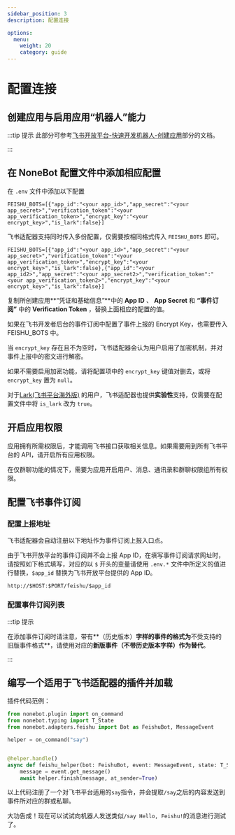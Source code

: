 ```yaml
---
sidebar_position: 3
description: 配置连接

options:
  menu:
    weight: 20
    category: guide
---
```


# 配置连接

## 创建应用与启用应用“机器人”能力

:::tip 提示
此部分可参考[飞书开放平台-快速开发机器人-创建应用](https://open.feishu.cn/document/home/develop-a-bot-in-5-minutes/create-an-app)部分的文档。

:::

## 在 NoneBot 配置文件中添加相应配置

在 `.env` 文件中添加以下配置

```
FEISHU_BOTS=[{"app_id":"<your app_id>","app_secret":"<your app_secret>","verification_token":"<your app_verification_token>","encrypt_key":"<your encrypt_key>","is_lark":false}]
```

飞书适配器支持同时传入多份配置，仅需要按相同格式传入 `FEISHU_BOTS` 即可。

```
FEISHU_BOTS=[{"app_id":"<your app_id>","app_secret":"<your app_secret>","verification_token":"<your app_verification_token>","encrypt_key":"<your encrypt_key>","is_lark":false},{"app_id":"<your app_id2>","app_secret":"<your app_secret2>","verification_token":"<your app_verification_token2>","encrypt_key":"<your encrypt_key>","is_lark":false}]
```

复制所创建应用**“凭证和基础信息”**中的 **App ID** 、 **App Secret** 和 **“事件订阅”** 中的 **Verification Token** ，替换上面相应的配置的值。

如果在飞书开发者后台的事件订阅中配置了事件上报的 Encrypt Key，也需要传入 FEISHU_BOTS 中。

当 `encrypt_key` 存在且不为空时，飞书适配器会认为用户启用了加密机制，并对事件上报中的密文进行解密。

如果不需要启用加密功能，请将配置项中的 `encrypt_key` 键值对删去，或将 `encrypt_key` 置为 `null`。

对于[Lark(飞书平台海外版)](https://www.larksuite.com) 的用户，飞书适配器也提供**实验性**支持，仅需要在配置文件中将 `is_lark` 改为 `true`。

## 开启应用权限

应用拥有所需权限后，才能调用飞书接口获取相关信息。如果需要用到所有飞书平台的 API，请开启所有应用权限。

在仅群聊功能的情况下，需要为应用开启用户、消息、通讯录和群聊权限组所有权限。

## 配置飞书事件订阅

### 配置上报地址

飞书适配器会自动注册以下地址作为事件订阅上报入口点。

由于飞书开放平台的事件订阅并不会上报 App ID，在填写事件订阅请求网址时，请按照如下格式填写，对应的以 `$` 开头的变量请使用 `.env.*` 文件中所定义的值进行替换，`$app_id` 替换为飞书开放平台提供的 App ID。

```
http://$HOST:$PORT/feishu/$app_id
```

### 配置事件订阅列表

:::tip 提示

在添加事件订阅时请注意，带有**（历史版本）**字样的事件的格式为**不受支持的旧版事件格式**，请使用对应的**新版事件（不带历史版本字样）作为替代**。

:::

## 编写一个适用于飞书适配器的插件并加载

插件代码范例：

```python
from nonebot.plugin import on_command
from nonebot.typing import T_State
from nonebot.adapters.feishu import Bot as FeishuBot, MessageEvent

helper = on_command("say")


@helper.handle()
async def feishu_helper(bot: FeishuBot, event: MessageEvent, state: T_State):
    message = event.get_message()
    await helper.finish(message, at_sender=True)
```

以上代码注册了一个对飞书平台适用的`say`指令，并会提取`/say`之后的内容发送到事件所对应的群或私聊。

大功告成！现在可以试试向机器人发送类似`/say Hello, Feishu!`的消息进行测试了。
